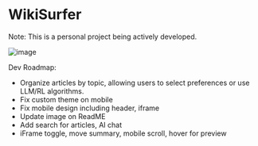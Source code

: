 # WikiSurfer

Note: This is a personal project being actively developed. 


![image](https://github.com/azariak/WikiSurfer/assets/20154709/ea49ab44-122f-4a26-a4c3-2f174f80bffa)

Dev Roadmap:
- Organize articles by topic, allowing users to select preferences or use LLM/RL algorithms.
- Fix custom theme on mobile
- Fix mobile design including header, iframe
- Update image on ReadME
- Add search for articles, AI chat
- iFrame toggle, move summary, mobile scroll, hover for preview
